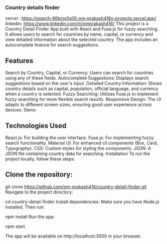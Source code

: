 ### Country details finder

vercel : https://search-96kmv0s05-om-prakash416s-projects.vercel.app/
linkedin: https://www.linkedin.com/in/omprakash416/
This project is a Country Detail Finder App built with React and Fuse.js for fuzzy searching. It allows users to search for countries by name, capital, or currency and view detailed information about the selected country. The app includes an autocomplete feature for search suggestions.

## Features
Search by Country, Capital, or Currency: Users can search for countries using any of these fields.
Autocomplete Suggestions: Displays search suggestions based on the user's input.
Detailed Country Information: Shows country details such as capital, population, official language, and currency when a country is selected.
Fuzzy Searching: Utilizes Fuse.js to implement fuzzy searching for more flexible search results.
Responsive Design: The UI adapts to different screen sizes, ensuring good user experience across devices.
Demo

## Technologies Used
React.js: For building the user interface.
Fuse.js: For implementing fuzzy search functionality.
Material UI: For enhanced UI components (Box, Card, Typography).
CSS: Custom styles for styling the components.
JSON: A JSON file containing country data for searching.
Installation
To run the project locally, follow these steps:

## Clone the repository:


git clone https://github.com/om-prakash416/country-detail-finder.git
Navigate to the project directory:


cd country-detail-finder
Install dependencies: Make sure you have Node.js installed. Then run:


npm install
Run the app:


npm start

The app will be available on http://localhost:3000 in your browser.

